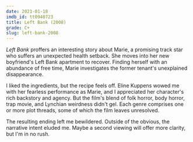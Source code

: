```yaml
---
date: 2021-01-18
imdb_id: tt0940723
title: Left Bank (2008)
grade: C+
slug: left-bank-2008
---
```


_Left Bank_ proffers an interesting story about Marie, a promising track star who suffers an unexpected health setback. She moves into her new boyfriend's Left Bank apartment to recover. Finding herself with an abundance of free time, Marie investigates the former tenant's unexplained disappearance.

<!-- end -->

I liked the ingredients, but the recipe feels off. Eline Kuppens wowed me with her fearless performance as Marie, and I appreciated her character's rich backstory and agency. But the film's blend of folk horror, body horror, trap movie, and Lynchian weirdness didn't gel. Each genre comprises one or more plot threads, some of which the film leaves unresolved.

The resulting ending left me bewildered. Outside of the obvious, the narrative intent eluded me. Maybe a second viewing will offer more clarity, but I'm in no rush.